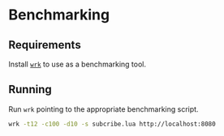 # Benchmarking

## Requirements

Install [`wrk`](https://github.com/wg/wrk) to use as a benchmarking tool.

## Running

Run `wrk` pointing to the appropriate benchmarking script.

```sh
wrk -t12 -c100 -d10 -s subcribe.lua http://localhost:8080
```
